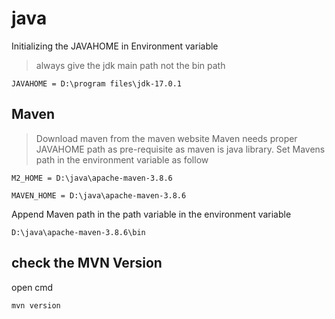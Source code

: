 # java
Initializing the JAVAHOME in Environment variable
> always give the jdk main path not the bin path
```
JAVAHOME = D:\program files\jdk-17.0.1
```

## Maven
> Download maven from the maven website
> Maven needs proper JAVAHOME path as pre-requisite as maven is java library.
> Set Mavens path in the environment variable as follow
```
M2_HOME = D:\java\apache-maven-3.8.6

MAVEN_HOME = D:\java\apache-maven-3.8.6
```
Append Maven path in the path variable in the environment variable

```
D:\java\apache-maven-3.8.6\bin
```
## check the MVN Version
open cmd 
```
mvn version
```

